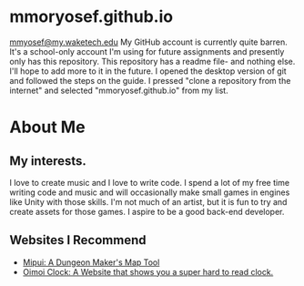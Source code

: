 # mmoryosef.github.io
mmyosef@my.waketech.edu
My GitHub account is currently quite barren. It's a school-only account I'm using for future assignments and presently only has this repository.
This repository has a readme file- and nothing else. I'll hope to add more to it in the future.
I opened the desktop version of git and followed the steps on the guide. I pressed "clone a repository from the internet" and selected "mmoryosef.github.io" from my list.

# About Me
## My interests.
I love to create music and I love to write code. I spend a lot of my free time writing code and music and will occasionally make small games in engines like Unity with those skills. I'm not much of an artist, but it is fun to try and create assets for those games. I aspire to be a good back-end developer.
## Websites I Recommend
- [Mipui: A Dungeon Maker's Map Tool](https://www.mipui.net/app/index.html?mid=m4kg6nx8ded&secret=s83vsj9r4qi)
- [Oimoi Clock: A Website that shows you a super hard to read clock.](https://oimo.io/works/clock/)